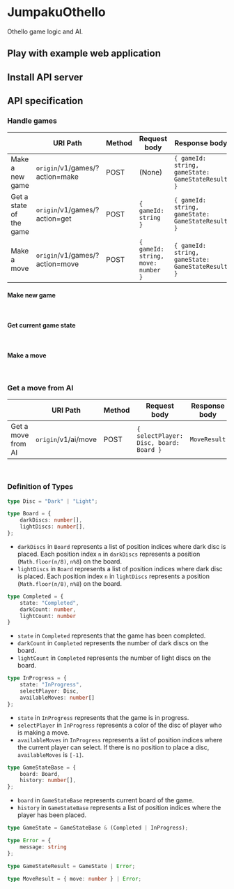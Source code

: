 # JumpakuOthello

Othello game logic and AI.

## Play with example web application

## Install API server

## API specification

### Handle games

|  | URI Path | Method | Request body | Response body |
|-------------------------|------------------------|--------|------------------------------------|--------------------------------------------|
| Make a new game | `origin`/v1/games/?action=make | POST | (None) | `{ gameId: string, gameState: GameStateResult }` |
| Get a state of the game | `origin`/v1/games/?action=get | POST | `{ gameId: string }` | `{ gameId: string, gameState: GameStateResult }` |
| Make a move | `origin`/v1/games/?action=move | POST | `{ gameId: string, move: number }` | `{ gameId: string, gameState: GameStateResult }` |

#### Make new game

```sh

```

```json

```

#### Get current game state

```sh

```

```json

```

#### Make a move

```sh

```

```json

```

### Get a move from AI

|  | URI Path | Method | Request body | Response body |
|-------------------------|------------------------|--------|------------------------------------|--------------------------------------------|
| Get a move from AI | `origin`/v1/ai/move | POST | `{ selectPlayer: Disc, board: Board }` | `MoveResult` |

```sh

```

```json

```

### Definition of Types

```ts
type Disc = "Dark" | "Light";
```

```ts
type Board = {
    darkDiscs: number[],
    lightDiscs: number[],
};
```

* `darkDiscs` in `Board` represents a list of position indices where dark disc is placed. Each position index `n` in `darkDiscs` represents a position (`Math.floor(n/8)`, `n%8`) on the board.
* `lightDiscs` in `Board` represents a list of position indices where dark disc is placed. Each position index `n` in `lightDiscs` represents a position (`Math.floor(n/8)`, `n%8`) on the board.

```ts
type Completed = {
    state: "Completed",
    darkCount: number,
    lightCount: number
}
```

* `state` in `Completed` represents that the game has been completed.
* `darkCount` in `Completed` represents the number of dark discs on the board.
* `lightCount` in `Completed` represents the number of light discs on the board.

```ts
type InProgress = {
    state: "InProgress",
    selectPlayer: Disc,
    availableMoves: number[]
};
```

* `state` in `InProgress` represents that the game is in progress.
* `selectPlayer` in `InProgress` represents a color of the disc of player who is making a move.
* `availableMoves` in `InProgress` represents a list of position indices where the current player can select. If there is no position to place a disc, `availableMoves` is `[-1]`.

```ts
type GameStateBase = {
    board: Board,
    history: number[],
};
```

* `board` in `GameStateBase` represents current board of the game.
* `history` in `GameStateBase` represents a list of position indices where the player has been placed.

```ts
type GameState = GameStateBase & (Completed | InProgress);
```

```ts
type Error = {
    message: string
};
```

```ts
type GameStateResult = GameState | Error;
```

```ts
type MoveResult = { move: number } | Error;
```

